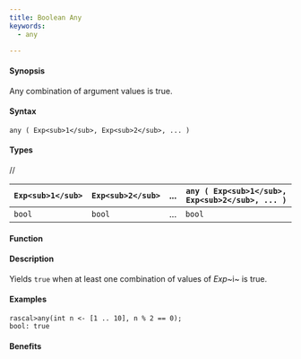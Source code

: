```yaml
---
title: Boolean Any
keywords:
  - any

---
```


#### Synopsis

Any combination of argument values is true.

#### Syntax

`any ( Exp<sub>1</sub>, Exp<sub>2</sub>, ... )`

#### Types

//


| `Exp<sub>1</sub>` | `Exp<sub>2</sub>` | ... | `any ( Exp<sub>1</sub>, Exp<sub>2</sub>, ... )`  |
| --- | --- | --- | --- |
|`bool`     | `bool`    | ... | `bool`                           |


#### Function

#### Description

Yields `true` when at least one combination of values of _Exp_~i~ is true.

#### Examples


```rascal-shell
rascal>any(int n <- [1 .. 10], n % 2 == 0);
bool: true
```

#### Benefits


